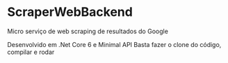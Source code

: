 # ScraperWebBackend

Micro serviço de web scraping de resultados do Google


Desenvolvido em .Net Core 6 e Minimal API
Basta fazer o clone do código, compilar e rodar
